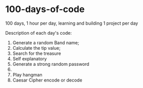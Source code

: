 # 100-days-of-code
100 days, 1 hour per day, learning and building 1 project per day

Description of each day's code:

1. Generate a random Band name;
2. Calculate the tip value;
3. Search for the treasure
4. Self explanatory
5. Generate a strong random password
6.
7. Play hangman
8. Caesar Cipher encode or decode
